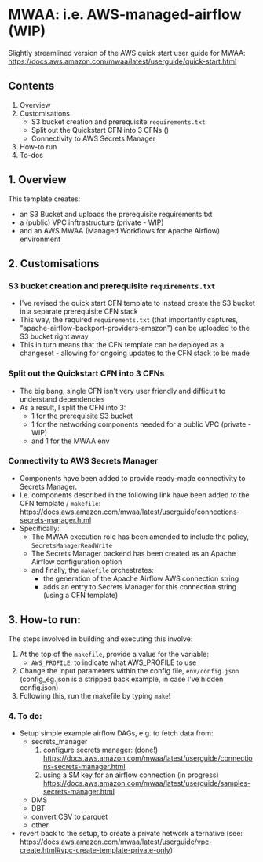 # MWAA: i.e. AWS-managed-airflow (WIP)

Slightly streamlined version of the AWS quick start user guide for MWAA: https://docs.aws.amazon.com/mwaa/latest/userguide/quick-start.html

## Contents

1. Overview
2. Customisations
    * S3 bucket creation and prerequisite `requirements.txt`
    * Split out the Quickstart CFN into 3 CFNs ()
    * Connectivity to AWS Secrets Manager
3. How-to run
4. To-dos

## 1. Overview 

This template creates:
* an S3 Bucket and uploads the prerequisite requirements.txt
* a (public) VPC inftrastructure (private - WIP)
* and an AWS MWAA (Managed Workflows for Apache Airflow) environment

## 2. Customisations

### S3 bucket creation and prerequisite `requirements.txt`

* I've revised the quick start CFN template to instead create the S3 bucket in a separate prerequisite CFN stack
* This way, the required `requirements.txt` (that importantly captures, "apache-airflow-backport-providers-amazon") can be uploaded to the S3 bucket right away
* This in turn means that the CFN template can be deployed as a changeset - allowing for ongoing updates to the CFN stack to be made

### Split out the Quickstart CFN into 3 CFNs

* The big bang, single CFN isn't very user friendly and difficult to understand dependencies
* As a result, I split the CFN into 3:
    * 1 for the prerequisite S3 bucket
    * 1 for the networking components needed for a public VPC (private - WIP)
    * and 1 for the MWAA env

### Connectivity to AWS Secrets Manager

* Components have been added to provide ready-made connectivity to Secrets Manager.
* I.e. components described in the following link have been added to the CFN template / `makefile`: https://docs.aws.amazon.com/mwaa/latest/userguide/connections-secrets-manager.html
* Specifically:
    * The MWAA execution role has been amended to include the policy, `SecretsManagerReadWrite`
    * The Secrets Manager backend has been created as an Apache Airflow configuration option
    * and finally, the `makefile` orchestrates:
        * the generation of the Apache Airflow AWS connection string
        * adds an entry to Secrets Manager for this connection string (using a CFN template)

## 3. How-to run:

The steps involved in building and executing this involve:

1) At the top of the `makefile`, provide a value for the variable:
    * `AWS_PROFILE`: to indicate what AWS_PROFILE to use
2) Change the input parameters within the config file, `env/config.json` (config_eg.json is a stripped back example, in case I've hidden config.json)
3) Following this, run the makefile by typing `make`!

### 4. To do:

* Setup simple example airflow DAGs, e.g. to fetch data from:
    * secrets_manager
        1) configure secrets manager: (done!)
        https://docs.aws.amazon.com/mwaa/latest/userguide/connections-secrets-manager.html
        2) using a SM key for an airflow connection (in progress)
        https://docs.aws.amazon.com/mwaa/latest/userguide/samples-secrets-manager.html
    * DMS
    * DBT
    * convert CSV to parquet
    * other
* revert back to the setup, to create a private network alternative (see: https://docs.aws.amazon.com/mwaa/latest/userguide/vpc-create.html#vpc-create-template-private-only)
